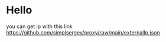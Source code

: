 # Hello
you can get ip with this link https://github.com/simplsergey/proxy/raw/main/externalIp.json
